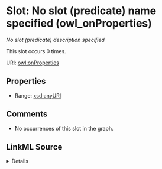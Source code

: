 

# Slot: No slot (predicate) name specified (owl_onProperties)


_No slot (predicate) description specified_






This slot occurs 0 times.


URI: [owl:onProperties](http://www.w3.org/2002/07/owl#onProperties)



<!-- no inheritance hierarchy -->








## Properties

* Range: [xsd:anyURI](http://www.w3.org/2001/XMLSchema#anyURI)





## Comments

* No occurrences of this slot in the graph.



## LinkML Source

<details>

```yaml
name: owl_onProperties
annotations:
  count:
    tag: count
    value: 0
description: No slot (predicate) description specified
title: No slot (predicate) name specified
comments:
- No occurrences of this slot in the graph.
from_schema: hydrology-kg
rank: 1000
domain: owl_onProperties
slot_uri: owl:onProperties
alias: owl_onProperties
range: uri

```
</details>